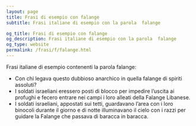 ```yaml
---
layout: page
title: Frasi di esempio con falange 
subtitle: Frasi italiane di esempio con la parola  falange

og_title: Frasi di esempio con falange 
og_description: Frasi italiane di esempio con la parola  falange
og_type: website
permalink: /frasi/f/falange.html
---
```


Frasi italiane di esempio contenenti la parola falange:


- Con chi legava questo dubbioso anarchico in quella falange di spiriti assoluti?
- I soldati israeliani eressero posti di blocco per impedire l’uscita ai profughi e fecero entrare nei campi i loro alleati della Falange Libanese.
- I soldati israeliani, appostati sui tetti, guardavano l’area con i loro binocoli durante il giorno e di notte illuminavano il cielo con i razzi per guidare la Falange che passava di baracca in baracca.

